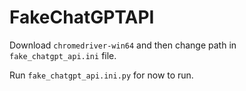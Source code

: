 # FakeChatGPTAPI

Download `chromedriver-win64` and then change path in `fake_chatgpt_api.ini` file.

Run `fake_chatgpt_api.ini.py` for now to run.